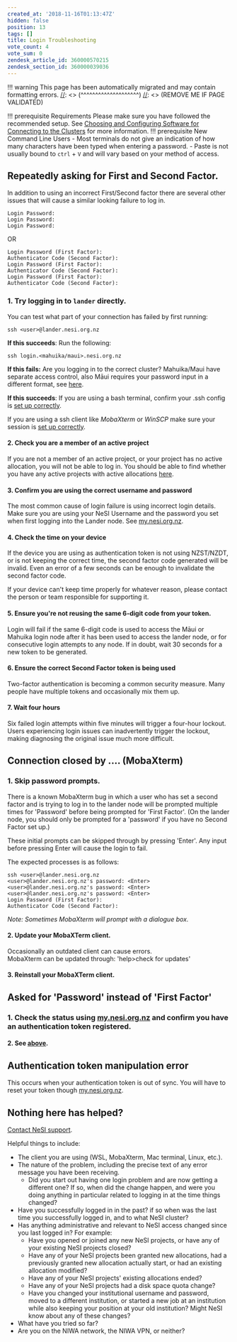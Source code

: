```yaml
---
created_at: '2018-11-16T01:13:47Z'
hidden: false
position: 13
tags: []
title: Login Troubleshooting
vote_count: 4
vote_sum: 0
zendesk_article_id: 360000570215
zendesk_section_id: 360000039036
---
```




[//]: <> (REMOVE ME IF PAGE VALIDATED)
[//]: <> (vvvvvvvvvvvvvvvvvvvv)
!!! warning
    This page has been automatically migrated and may contain formatting errors.
[//]: <> (^^^^^^^^^^^^^^^^^^^^)
[//]: <> (REMOVE ME IF PAGE VALIDATED)

!!! prerequisite Requirements
     Please make sure you have followed the recommended setup. See
     [Choosing and Configuring Software for Connecting to the
     Clusters](../../../Getting_Started/Accessing_the_HPCs/Choosing_and_Configuring_Software_for_Connecting_to_the_Clusters)
     for more information.
!!! prerequisite New Command Line Users
     -   Most terminals do not give an indication of how many characters
         have been typed when entering a password.
     -   Paste is not usually bound to `ctrl` + `V` and will vary based on
         your method of access.

## Repeatedly asking for First and Second Factor.

In addition to using an incorrect First/Second factor there are several
other issues that will cause a similar looking failure to log in. 

``` sl
Login Password:
Login Password:
Login Password:
```

OR

``` sl
Login Password (First Factor): 
Authenticator Code (Second Factor):
Login Password (First Factor): 
Authenticator Code (Second Factor):
Login Password (First Factor): 
Authenticator Code (Second Factor):
```

### 1. Try logging in to `lander` directly.

You can test what part of your connection has failed by first running:

``` sl
ssh <user>@lander.nesi.org.nz
```

**If this succeeds**: Run the following:

``` sl
ssh login.<mahuika/maui>.nesi.org.nz
```

**If this fails:** Are you logging in to the correct cluster?
Mahuika/Maui have separate access control, also Māui requires your
password input in a different format, see
[here](../../../General/FAQs/Mahuika_Maui_Differences).

**If this succeeds**: If you are using a bash terminal, confirm your
.ssh config is [set up
correctly](../../../General/FAQs/Logging_in_to_the_HPCs#recLinux).

If you are using a ssh client like *MobaXterm* or *WinSCP* make sure
your session is [set up
correctly](../../../General/FAQs/Logging_in_to_the_HPCs#recMoba).

#### 2. Check you are a member of an active project

If you are not a member of an active project, or your project has no
active allocation, you will not be able to log in. You should be able to
find whether you have any active projects with active
allocations [here](https://my.nesi.org.nz/html/view_projects). 

#### 3. Confirm you are using the correct username and password

The most common cause of login failure is using incorrect login details.
Make sure you are using your NeSI Username and the password you set when
first logging into the Lander node. See
[my.nesi.org.nz](https://my.nesi.org.nz/).

#### 4. Check the time on your device

If the device you are using as authentication token is not using
NZST/NZDT, or is not keeping the correct time, the second factor code
generated will be invalid. Even an error of a few seconds can be enough
to invalidate the second factor code.

If your device can't keep time properly for whatever reason, please
contact the person or team responsible for supporting it.

#### 5. Ensure you're not reusing the same 6-digit code from your token.

Login will fail if the same 6-digit code is used to access the Māui or
Mahuika login node after it has been used to access the lander node, or
for consecutive login attempts to any node. If in doubt, wait 30 seconds
for a new token to be generated.

#### 6. Ensure the correct Second Factor token is being used

Two-factor authentication is becoming a common security measure. Many
people have multiple tokens and occasionally mix them up.

#### 7. Wait four hours

Six failed login attempts within five minutes will trigger a four-hour
lockout. Users experiencing login issues can inadvertently trigger the
lockout, making diagnosing the original issue much more difficult.  

## Connection closed by .... (MobaXterm)

### 1. Skip password prompts.

There is a known MobaXterm bug in which a user who has set a second
factor and is trying to log in to the lander node will be prompted
multiple times for 'Password' before being prompted for 'First Factor'.
(On the lander node, you should only be prompted for a 'password' if you
have no Second Factor set up.)

These initial prompts can be skipped through by pressing 'Enter'. Any
input before pressing Enter will cause the login to fail.

The expected processes is as follows:

``` sl
ssh <user>@lander.nesi.org.nz 
<user>@lander.nesi.org.nz's password: <Enter>
<user>@lander.nesi.org.nz's password: <Enter>
<user>@lander.nesi.org.nz's password: <Enter>
Login Password (First Factor): 
Authenticator Code (Second Factor):
```

*Note: Sometimes MobaXterm will prompt with a dialogue box.*

#### 2. Update your MobaXTerm client.

Occasionally an outdated client can cause errors.  
MobaXterm can be updated through: 'help&gt;check for updates'

#### 3. Reinstall your MobaXTerm client.

## Asked for 'Password' instead of 'First Factor'

### 1. Check the status using [my.nesi.org.nz](https://my.nesi.org.nz/) and confirm you have an authentication token registered.

#### 2. See [above](#mobaPassPassPass).

## Authentication token manipulation error

This occurs when your authentication token is out of sync. You will have
to reset your token though [my.nesi.org.nz](https://my.nesi.org.nz/).

## Nothing here has helped?

[Contact NeSI support](https://support.nesi.org.nz/hc/requests/new).

Helpful things to include:

-   The client you are using (WSL, MobaXterm, Mac terminal, Linux,
    etc.).
-   The nature of the problem, including the precise text of any error
    message you have been receiving.
    -   Did you start out having one login problem and are now getting a
        different one? If so, when did the change happen, and were you
        doing anything in particular related to logging in at the time
        things changed?
-   Have you successfully logged in in the past? if so when was the last
    time you successfully logged in, and to what NeSI cluster?
-   Has anything administrative and relevant to NeSI access changed
    since you last logged in? For example:
    -   Have you opened or joined any new NeSI projects, or have any of
        your existing NeSI projects closed?
    -   Have any of your NeSI projects been granted new allocations, had
        a previously granted new allocation actually start, or had an
        existing allocation modified?
    -   Have any of your NeSI projects' existing allocations ended?
    -   Have any of your NeSI projects had a disk space quota change?
    -   Have you changed your institutional username and password, moved
        to a different institution, or started a new job at an
        institution while also keeping your position at your old
        institution? Might NeSI know about any of these changes?
-   What have you tried so far?
-   Are you on the NIWA network, the NIWA VPN, or neither?